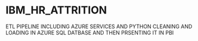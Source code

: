 # IBM_HR_ATTRITION
ETL PIPELINE INCLUDING AZURE SERVICES AND PYTHON CLEANING AND LOADING IN AZURE SQL DATBASE AND THEN PRSENTING  IT IN PBI
